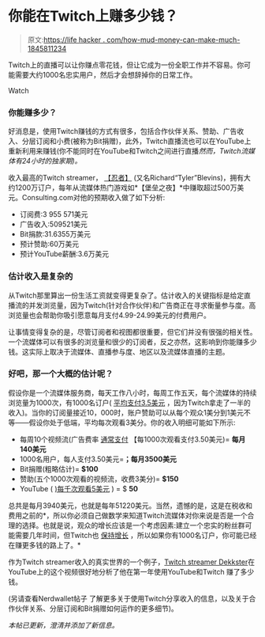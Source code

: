 # 你能在Twitch上赚多少钱？

> 原文:[https://life hacker . com/how-mud-money-can-make-much-1845811234](https://lifehacker.com/how-much-money-can-you-make-on-twitch-1845811234)

Twitch上的直播可以让你赚点零花钱，但让它成为一份全职工作并不容易。你可能需要大约1000名忠实用户，然后才会想辞掉你的日常工作。

Watch

### 你能赚多少？

好消息是，使用Twitch赚钱的方式有很多，包括合作伙伴关系、赞助、广告收入、分层订阅和小费(被称为Bit捐赠)，此外，Twitch直播流也可以在YouTube上重新利用来赚钱(你不能同时在YouTube和Twitch之间进行直播*然而，Twitch流媒体有24小时的独家期)。*

收入最高的Twitch streamer， [【忍者】](https://www.twitch.tv/ninja) (又名Richard“Tyler”Blevins)，拥有大约1200万订户，每年从流媒体热门游戏如*【堡垒之夜】*中赚取超过500万美元。Consulting.com对他的预期收入做了如下分析:

*   订阅费:3 955 571美元
*   广告收入:509521美元
*   Bit捐款:31.6355万美元
*   预计赞助:60万美元
*   预计YouTube薪酬:3.6万美元

### 估计收入是复杂的

从Twitch那里算出一份生活工资就变得更复杂了。估计收入的关键指标是给定直播流的并发浏览量，因为Twitch(针对合作伙伴)和广告商正在寻求衡量参与度。高浏览量也会帮助你吸引愿意每月支付4.99-24.99美元的付费用户。

让事情变得复杂的是，尽管订阅者和视图都很重要，但它们并没有很强的相关性。一个流媒体可以有很多的浏览量和很少的订阅者，反之亦然，这影响到你能赚多少钱。这实际上取决于流媒体、直播参与度、地区以及流媒体直播的主题。

### 好吧，那一个大概的估计呢？

假设你是一个流媒体服务商，每天工作八小时，每周工作五天，每个流媒体的持续浏览量为1000次，有1000名订户( [平均支付3.5美元](https://www.theverge.com/2020/9/15/21437787/twitch-midroll-ad-affiliate-partner-cpm) ，因为Twitch拿走了一半的收入)。当你的订阅量接近10，000时，账户赞助可以从每个观众1美分到1美元不等——假设你处于低端，平均每次观看3美分。你的收入明细可能如下所示:

*   每周10个视频流(广告费率 [通常支付](https://www.theverge.com/2020/9/15/21437787/twitch-midroll-ad-affiliate-partner-cpm) 【每1000次观看支付3.50美元)= **每月140美元**
*   1000名用户，每人支付3.50美元=**；每月3500美元**
*   Bit捐赠(粗略估计)= **$100**
*   赞助(五个1000次观看的视频流，收费3美分)= **$150**
*   YouTube ( [)每千次观看5美元](https://turbo.intuit.com/blog/relationships/how-much-do-youtubers-make-5035/) ) = $ **50**

总共是每月3940美元，也就是每年51220美元。当然，遗憾的是，这是在税收和费用之前的*，所以你必须自己做数学来知道Twitch流媒体对你来说是否是一个合理的选择。也就是说，观众的增长应该是一个考虑因素:建立一个忠实的粉丝群可能需要几年时间，但Twitch也 [保持增长](https://www.businessinsider.com/twitch-viewership-grows-faster-than-previously-forecast-2020-9#:~:text=That's%20a%2026.2%25%20increase%20from,gaming%20streams%20are%20gaining%20popularity.&text=We%20forecast%20that%20the%20number,next%20year%2C%20to%2044.0%20million.) ，所以如果你有1000名订户，你可能已经在赚更多钱的路上了。*

作为Twitch streamer收入的真实世界的一个例子，[Twitch streamer Dekkster](https://www.youtube.com/watch?v=-1KJ4GQtimw)在YouTube上的这个视频很好地分析了他在第一年使用YouTube和Twitch 赚了多少 钱。

(另请查看Nerdwallet帖子 了解更多关于使用Twitch分享收入的信息，以及关于合作伙伴关系、分层订阅和Bit捐赠如何运作的更多细节)。

*本帖已更新，澄清并添加了新信息。*